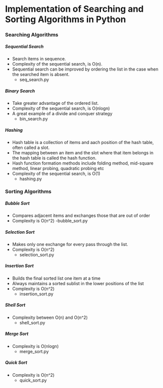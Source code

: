 
# Implementation of Searching and Sorting Algorithms in Python

### Searching Algorithms

##### Sequential Search
- Search items in sequence.
- Complexity of the sequential search, is O(n).  
- Sequential search can be improved by ordering the list in the case when the searched item is absent.
    - seq_search.py

##### Binary Search
- Take greater advantage of the ordered list.
- Complexity of the sequential search, is O(nlogn)
- A great example of a divide and conquer strategy
    - bin_search.py

##### Hashing
- Hash table is a collection of items and aach position of the hash table, often called a slot.
- The mapping between an item and the slot where that item belongs in the hash table is called the hash function.  
- Hash function formation methods include folding method, mid-square method, linear probing, quadratic probing etc
- Complexity of the sequential search, is O(1)
    - hashing.py

### Sorting Algorithms

##### Bubble Sort
- Compares adjacent items and exchanges those that are out of order
- Complexity is O(n^2)
	-bubble_sort.py
	
##### Selection Sort
- Makes only one exchange for every pass through the list.
- Complexity is O(n^2)
	- selection_sort.py

##### Insertion Sort
- Builds the final sorted list one item at a time
- Always maintains a sorted sublist in the lower positions of the list
- Complexity is O(n^2)
	- insertion_sort.py
	
##### Shell Sort
- Complexity  between O(n) and O(n^2)
	- shell_sort.py

##### Merge Sort
- Complexity is O(nlogn)
 	- merge_sort.py

##### Quick Sort
- Complexity is O(n^2)
	- quick_sort.py
